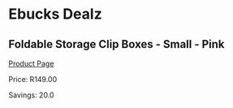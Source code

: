 
# Ebucks Dealz
## Foldable Storage Clip Boxes - Small - Pink
[Product Page](https://www.ebucks.com/web/shop/productSelected.do?prodId=1129504979&catId=714962196)

Price: R149.00

Savings: 20.0


	